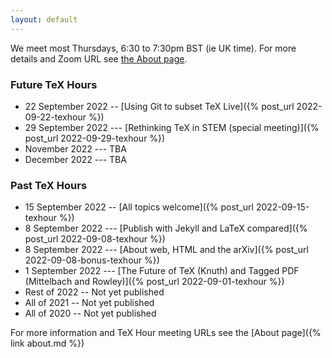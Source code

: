 ```yaml
---
layout: default
---
```


We meet most Thursdays, 6:30 to 7:30pm BST (ie UK time). For more details and Zoom URL see [the About page](about).

### Future TeX Hours
- 22 September 2022 -- [Using Git to subset TeX Live]({% post_url 2022-09-22-texhour %})
- 29 September 2022 --- [Rethinking TeX in STEM (special meeting)]({% post_url 2022-09-29-texhour %})
- November 2022 --- TBA
- December 2022 --- TBA

### Past TeX Hours

- 15 September 2022 -- [All topics welcome]({% post_url 2022-09-15-texhour %})
- 8 September 2022 --- [Publish with Jekyll and LaTeX compared]({% post_url 2022-09-08-texhour %})
- 8 September 2022 --- [About web, HTML and the arXiv]({% post_url 2022-09-08-bonus-texhour %})
- 1 September 2022 --- [The Future of TeX (Knuth) and Tagged PDF (Mittelbach and Rowley)]({% post_url 2022-09-01-texhour %})
- Rest of 2022 -- Not yet published
- All of 2021 -- Not yet published
- All of 2020 -- Not yet published

For more information and TeX Hour meeting URLs see the [About page]({%
link about.md %})
